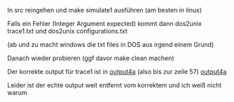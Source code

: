 In src reingehen und make simulate1 ausführen (am besten in linux)

Falls ein Fehler (Integer Argument expected) kommt dann dos2unix trace1.txt und dos2unix configurations.txt 

(ab und zu macht windows die txt files in DOS aus irgend einem Grund)

Danach wieder probieren (ggf davor make clean machen) 

Der korrekte output für trace1 ist in [output4a](https://github.com/georggunia/Prak4/blob/master/src/output4a.txt#L57) (also bis zur zeile 57) 
[output4a](/src/output4a.txt)

Leider ist der echte output weit entfernt vom korrektem und ich weiß nicht warum
    
